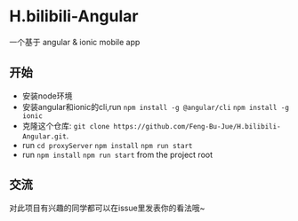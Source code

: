 # H.bilibili-Angular
一个基于 angular & ionic mobile app 

## 开始
* 安装node环境
* 安装angular和ionic的cli,run `npm install -g @angular/cli` `npm install -g ionic`
* 克隆这个仓库: `git clone https://github.com/Feng-Bu-Jue/H.bilibili-Angular.git`.
* run `cd proxyServer` `npm install` `npm run start`
* run `npm install` `npm run start` from the project root

## 交流
对此项目有兴趣的同学都可以在issue里发表你的看法哦~
